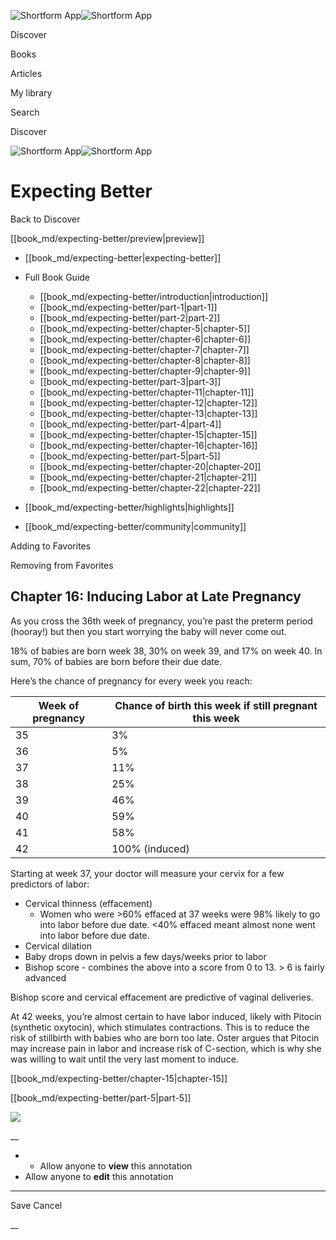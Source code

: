![Shortform App](/img/logo.36a2399e.svg)![Shortform App](/img/logo-dark.70c1b072.svg)

Discover

Books

Articles

My library

Search

Discover

![Shortform App](/img/logo.36a2399e.svg)![Shortform App](/img/logo-dark.70c1b072.svg)

# Expecting Better

Back to Discover

[[book_md/expecting-better/preview|preview]]

  * [[book_md/expecting-better|expecting-better]]
  * Full Book Guide

    * [[book_md/expecting-better/introduction|introduction]]
    * [[book_md/expecting-better/part-1|part-1]]
    * [[book_md/expecting-better/part-2|part-2]]
    * [[book_md/expecting-better/chapter-5|chapter-5]]
    * [[book_md/expecting-better/chapter-6|chapter-6]]
    * [[book_md/expecting-better/chapter-7|chapter-7]]
    * [[book_md/expecting-better/chapter-8|chapter-8]]
    * [[book_md/expecting-better/chapter-9|chapter-9]]
    * [[book_md/expecting-better/part-3|part-3]]
    * [[book_md/expecting-better/chapter-11|chapter-11]]
    * [[book_md/expecting-better/chapter-12|chapter-12]]
    * [[book_md/expecting-better/chapter-13|chapter-13]]
    * [[book_md/expecting-better/part-4|part-4]]
    * [[book_md/expecting-better/chapter-15|chapter-15]]
    * [[book_md/expecting-better/chapter-16|chapter-16]]
    * [[book_md/expecting-better/part-5|part-5]]
    * [[book_md/expecting-better/chapter-20|chapter-20]]
    * [[book_md/expecting-better/chapter-21|chapter-21]]
    * [[book_md/expecting-better/chapter-22|chapter-22]]
  * [[book_md/expecting-better/highlights|highlights]]
  * [[book_md/expecting-better/community|community]]



Adding to Favorites 

Removing from Favorites 

## Chapter 16: Inducing Labor at Late Pregnancy

As you cross the 36th week of pregnancy, you’re past the preterm period (hooray!) but then you start worrying the baby will never come out.

18% of babies are born week 38, 30% on week 39, and 17% on week 40. In sum, 70% of babies are born before their due date.

Here’s the chance of pregnancy for every week you reach:

**Week of pregnancy** | **Chance of birth this week if still pregnant this week**  
---|---  
35  | 3%   
36  | 5%   
37  | 11%   
38  | 25%   
39  | 46%   
40  | 59%   
41  | 58%   
42  | 100% (induced)   
  
Starting at week 37, your doctor will measure your cervix for a few predictors of labor:

  * Cervical thinness (effacement)
    * Women who were >60% effaced at 37 weeks were 98% likely to go into labor before due date. <40% effaced meant almost none went into labor before due date.
  * Cervical dilation
  * Baby drops down in pelvis a few days/weeks prior to labor
  * Bishop score - combines the above into a score from 0 to 13. > 6 is fairly advanced



Bishop score and cervical effacement are predictive of vaginal deliveries.

At 42 weeks, you’re almost certain to have labor induced, likely with Pitocin (synthetic oxytocin), which stimulates contractions. This is to reduce the risk of stillbirth with babies who are born too late. Oster argues that Pitocin may increase pain in labor and increase risk of C-section, which is why she was willing to wait until the very last moment to induce.

[[book_md/expecting-better/chapter-15|chapter-15]]

[[book_md/expecting-better/part-5|part-5]]

![](https://bat.bing.com/action/0?ti=56018282&Ver=2&mid=c09778d1-893b-4ff0-852d-bcda801392aa&sid=49fff5b0636c11eeb9c611038afc8668&vid=4a005010636c11ee80c703d4c4a7acd5&vids=0&msclkid=N&pi=0&lg=en-US&sw=800&sh=600&sc=24&nwd=1&tl=Shortform%20%7C%20Book&p=https%3A%2F%2Fwww.shortform.com%2Fapp%2Fbook%2Fexpecting-better%2Fchapter-16&r=&lt=610&evt=pageLoad&sv=1&rn=817686)

__

  *   * Allow anyone to **view** this annotation
  * Allow anyone to **edit** this annotation



* * *

Save Cancel

__



